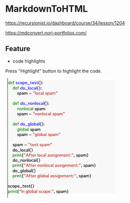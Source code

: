 # MarkdownToHTML
https://recursionist.io/dashboard/course/34/lesson/1204

https://mdconvert.nori-portfolios.com/


## Feature

- code highlights

Press "Highlight" button to highlight the code.

![img_1.png](img/img_1.png)
